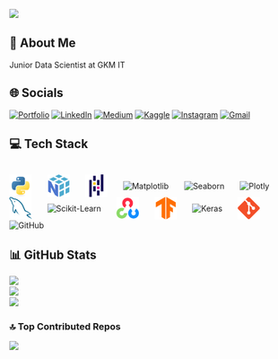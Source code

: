 [![](https://visitcount.itsvg.in/api?id=dilkushsingh&icon=0&color=0)](https://visitcount.itsvg.in)
## 💫 About Me
Junior Data Scientist at GKM IT

## 🌐 Socials
[![Portfolio](https://img.shields.io/badge/Portfolio-000000?logo=About.me&logoColor=white)](https://dilkushsingh.github.io)
[![LinkedIn](https://img.shields.io/badge/LinkedIn-%230077B5.svg?logo=linkedin&logoColor=white)](https://linkedin.com/in/dilkushsingh) 
[![Medium](https://img.shields.io/badge/Medium-12100E?logo=medium&logoColor=white)](https://medium.com/@dilkushsingh) 
[![Kaggle](https://img.shields.io/badge/Kaggle-20BEFF.svg?logo=kaggle&logoColor=white)](https://www.kaggle.com/dilkushsingh)
[![Instagram](https://img.shields.io/badge/Instagram-%23E4405F.svg?logo=Instagram&logoColor=white)](https://instagram.com/kr_dilkhushsinghrajput)
[![Gmail](https://img.shields.io/badge/Gmail-D14836.svg?logo=Gmail&logoColor=white)](mailto:work.dilkushsingh@gmail.com)


## 💻 Tech Stack
<!-- ![Python](https://img.shields.io/badge/python-3670A0?style=for-the-badge&logo=python&logoColor=ffdd54) ![Markdown](https://img.shields.io/badge/markdown-%23000000.svg?style=for-the-badge&logo=markdown&logoColor=white) ![OpenCV](https://img.shields.io/badge/opencv-%23white.svg?style=for-the-badge&logo=opencv&logoColor=white) ![MySQL](https://img.shields.io/badge/mysql-4479A1.svg?style=for-the-badge&logo=mysql&logoColor=white) ![NumPy](https://img.shields.io/badge/numpy-%23013243.svg?style=for-the-badge&logo=numpy&logoColor=white) ![Pandas](https://img.shields.io/badge/pandas-%23150458.svg?style=for-the-badge&logo=pandas&logoColor=white) ![Matplotlib](https://img.shields.io/badge/Matplotlib-%23ffffff.svg?style=for-the-badge&logo=Matplotlib&logoColor=black) ![Plotly](https://img.shields.io/badge/Plotly-%233F4F75.svg?style=for-the-badge&logo=plotly&logoColor=white) ![scikit-learn](https://img.shields.io/badge/scikit--learn-%23F7931E.svg?style=for-the-badge&logo=scikit-learn&logoColor=white) ![TensorFlow](https://img.shields.io/badge/TensorFlow-%23FF6F00.svg?style=for-the-badge&logo=TensorFlow&logoColor=white) ![Keras](https://img.shields.io/badge/Keras-%23D00000.svg?style=for-the-badge&logo=Keras&logoColor=white) ![PyTorch](https://img.shields.io/badge/PyTorch-%23EE4C2C.svg?style=for-the-badge&logo=PyTorch&logoColor=white) ![Git](https://img.shields.io/badge/git-%23F05033.svg?style=for-the-badge&logo=git&logoColor=white) ![GitHub](https://img.shields.io/badge/github-%23121011.svg?style=for-the-badge&logo=github&logoColor=white) -->

<div style="display: inline_block"><br>
  <img height="40" align="center" alt="Python" height="30" width="40" src="https://raw.githubusercontent.com/devicons/devicon/master/icons/python/python-original.svg">
  &nbsp;&nbsp;&nbsp;&nbsp;&nbsp;
  <img height="40" align="center" alt="NumPy" height="30" width="40" src="https://raw.githubusercontent.com/devicons/devicon/master/icons/numpy/numpy-original.svg">
  &nbsp;&nbsp;&nbsp;&nbsp;&nbsp;
  <img height="40" align="center" alt="Pandas" height="30" width="40" src="https://raw.githubusercontent.com/devicons/devicon/master/icons/pandas/pandas-original.svg">
  &nbsp;&nbsp;&nbsp;&nbsp;&nbsp;
  <img height="40" align="center" alt="Matplotlib" height="30" width="40" src="https://upload.wikimedia.org/wikipedia/commons/8/84/Matplotlib_icon.svg">
   &nbsp;&nbsp;&nbsp;&nbsp;&nbsp;
  <img height="40" align="center" alt="Seaborn" height="30" width="40" src="https://seaborn.pydata.org/_images/logo-tall-lightbg.svg">
  &nbsp;&nbsp;&nbsp;&nbsp;&nbsp;
  <img height="40" align="center" alt="Plotly" height="30" width="40" src="https://avatars.githubusercontent.com/u/5997976?s=280\&v=4">
  &nbsp;&nbsp;&nbsp;&nbsp;&nbsp;
  <img height="40" align="center" alt="MySQL" height="30" width="40" src="https://raw.githubusercontent.com/devicons/devicon/master/icons/mysql/mysql-original.svg">
   &nbsp;&nbsp;&nbsp;&nbsp;&nbsp;
  <img height="40" align="center" alt="Scikit-Learn" height="30" width="40" src="https://upload.wikimedia.org/wikipedia/commons/0/05/Scikit_learn_logo_small.svg">
  &nbsp;&nbsp;&nbsp;&nbsp;&nbsp;
  <img height="40" align="center" alt="OpenCV" height="30" width="40" src="https://raw.githubusercontent.com/devicons/devicon/master/icons/opencv/opencv-original.svg">
  &nbsp;&nbsp;&nbsp;&nbsp;&nbsp;
  <img height="40" align="center" alt="TensorFlow" height="30" width="40" src="https://raw.githubusercontent.com/devicons/devicon/master/icons/tensorflow/tensorflow-original.svg">
  &nbsp;&nbsp;&nbsp;&nbsp;&nbsp;
  <img height="40" align="center" alt="Keras" height="30" width="40" src="https://upload.wikimedia.org/wikipedia/commons/a/ae/Keras_logo.svg">
  &nbsp;&nbsp;&nbsp;&nbsp;&nbsp;
  <img height="40" align="center" alt="Git" height="30" width="40" src="https://raw.githubusercontent.com/devicons/devicon/master/icons/git/git-original.svg">
  &nbsp;&nbsp;&nbsp;&nbsp;&nbsp;
  <img height="40" align="center" alt="GitHub" height="30" width="40" src="https://github.githubassets.com/assets/GitHub-Mark-ea2971cee799.png">
  &nbsp;&nbsp;&nbsp;&nbsp;&nbsp;
</div>


## 📊 GitHub Stats
![](https://github-readme-stats.vercel.app/api?username=dilkushsingh&theme=dark&hide_border=false&include_all_commits=false&count_private=false)<br/>
![](https://github-readme-streak-stats.herokuapp.com/?user=dilkushsingh&theme=dark&hide_border=false)<br/>
![](https://github-readme-stats.vercel.app/api/top-langs/?username=dilkushsingh&theme=dark&hide_border=false&include_all_commits=false&count_private=false&layout=compact)

<!-- 
## 🏆 GitHub Trophies
![](https://github-profile-trophy.vercel.app/?username=dilkushsingh&theme=radical&no-frame=false&no-bg=true&margin-w=4)
-->
### 🔝 Top Contributed Repos
![](https://github-contributor-stats.vercel.app/api?username=dilkushsingh&limit=5&theme=dark&combine_all_yearly_contributions=true)
